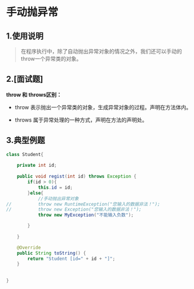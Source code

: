 # 手动抛异常

## 1.使用说明
  >在程序执行中，除了自动抛出异常对象的情况之外，我们还可以手动的throw一个异常类的对象。

## 2.[面试题] 
**throw 和  throws区别：**

* throw 表示抛出一个异常类的对象，生成异常对象的过程。声明在方法体内。

* throws 属于异常处理的一种方式，声明在方法的声明处。

## 3.典型例题
```java
class Student{
	
	private int id;
	
	public void regist(int id) throws Exception {
		if(id > 0){
			this.id = id;
		}else{
			//手动抛出异常对象
//			throw new RuntimeException("您输入的数据非法！");
//			throw new Exception("您输入的数据非法！");
			throw new MyException("不能输入负数");

		}
		
	}

	@Override
	public String toString() {
		return "Student [id=" + id + "]";
	}
	
	
}

```


